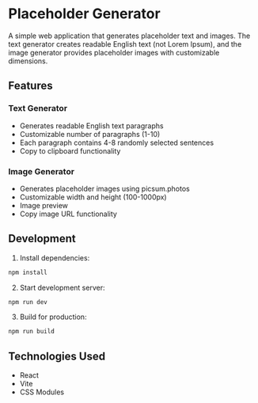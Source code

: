 # Placeholder Generator

A simple web application that generates placeholder text and images. The text generator creates readable English text (not Lorem Ipsum), and the image generator provides placeholder images with customizable dimensions.

## Features

### Text Generator
- Generates readable English text paragraphs
- Customizable number of paragraphs (1-10)
- Each paragraph contains 4-8 randomly selected sentences
- Copy to clipboard functionality

### Image Generator
- Generates placeholder images using picsum.photos
- Customizable width and height (100-1000px)
- Image preview
- Copy image URL functionality

## Development

1. Install dependencies:
```bash
npm install
```

2. Start development server:
```bash
npm run dev
```

3. Build for production:
```bash
npm run build
```

## Technologies Used
- React
- Vite
- CSS Modules